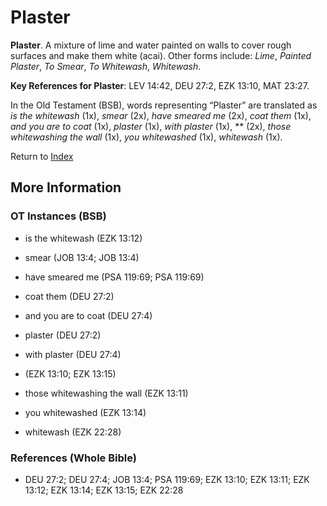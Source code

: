 # Plaster
**Plaster**. 
A mixture of lime and water painted on walls to cover rough surfaces and make them white (acai). 
Other forms include: 
*Lime*, *Painted Plaster*, *To Smear*, *To Whitewash*, *Whitewash*. 


**Key References for Plaster**: 
LEV 14:42, DEU 27:2, EZK 13:10, MAT 23:27. 


In the Old Testament (BSB), words representing “Plaster” are translated as 
*is the whitewash* (1x), *smear* (2x), *have smeared me* (2x), *coat them* (1x), *and you are to coat* (1x), *plaster* (1x), *with plaster* (1x), ** (2x), *those whitewashing the wall* (1x), *you whitewashed* (1x), *whitewash* (1x). 




Return to [Index](00-Index.md)

## More Information

### OT Instances (BSB)

* is the whitewash (EZK 13:12)

* smear (JOB 13:4; JOB 13:4)

* have smeared me (PSA 119:69; PSA 119:69)

* coat them (DEU 27:2)

* and you are to coat (DEU 27:4)

* plaster (DEU 27:2)

* with plaster (DEU 27:4)

*  (EZK 13:10; EZK 13:15)

* those whitewashing the wall (EZK 13:11)

* you whitewashed (EZK 13:14)

* whitewash (EZK 22:28)



### References (Whole Bible)

* DEU 27:2; DEU 27:4; JOB 13:4; PSA 119:69; EZK 13:10; EZK 13:11; EZK 13:12; EZK 13:14; EZK 13:15; EZK 22:28



